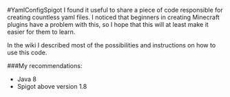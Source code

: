 #YamlConfigSpigot
I found it useful to share a piece of code responsible for creating countless yaml files. I noticed that beginners in creating Minecraft plugins have a problem with this, so I hope that this will at least make it easier for them to learn.

In the wiki I described most of the possibilities and instructions on how to use this code.

###My recommendations:
 - Java 8
 - Spigot above version 1.8